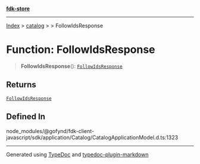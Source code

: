 [**fdk-store**](../../../README.md)
***

[Index](../../../API.md) > [catalog](../../README.md) > [<internal>](../README.md) > FollowIdsResponse

# Function: FollowIdsResponse

> **FollowIdsResponse**(): [`FollowIdsResponse`](../type-aliases/type-alias.FollowIdsResponse.md)

## Returns

[`FollowIdsResponse`](../type-aliases/type-alias.FollowIdsResponse.md)

## Defined In

node\_modules/@gofynd/fdk-client-javascript/sdk/application/Catalog/CatalogApplicationModel.d.ts:1323

***
Generated using [TypeDoc](https://typedoc.org/) and [typedoc-plugin-markdown](https://www.npmjs.com/package/typedoc-plugin-markdown)
